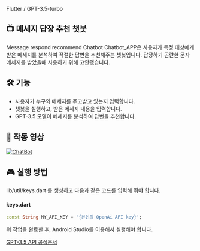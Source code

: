Flutter / GPT-3.5-turbo

## 📺 메세지 답장 추천 챗봇
Message respond recommend Chatbot
Chatbot_APP은 사용자가 특정 대상에게 받은 메세지를 분석하여 적절한 답변을 추천해주는 챗봇입니다.
답장하기 곤란한 문자 메세지를 받았을때 사용하기 위해 고안됐습니다.

## 🛠 기능
* 사용자가 누구와 메세지를 주고받고 있는지 입력합니다.
* 챗봇을 실행하고, 받은 메세지 내용을 입력합니다.
* GPT-3.5 모델이 메세지를 분석하여 답변을 추천합니다.


## 🎦 작동 영상
[![ChatBot](https://img.youtube.com/vi/uCA8JbMmlaU/0.jpg)](https://youtube.com/shorts/uCA8JbMmlaU?feature=share)

## 🎮 실행 방법
lib/util/keys.dart 를 생성하고 다음과 같은 코드를 입력해 줘야 합니다.
#### keys.dart
```dart
const String MY_API_KEY = '{본인의 OpenAi API key}';
```
위 작업을 완료한 후, Android Studio를 이용해서 실행해야 합니다.

[GPT-3.5 API 공식문서](https://platform.openai.com/docs/api-reference/chat)
